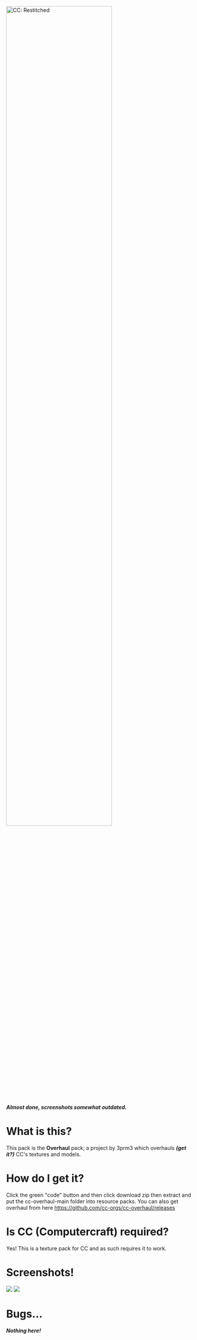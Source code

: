 <img src="https://user-images.githubusercontent.com/70713233/153727241-cd185e7b-4c5e-4036-93ca-11d68b4c971d.png" alt="CC: Restitched" width="75%"/>

***Almost done, screenshots somewhat outdated.***

# What is this?
This pack is the  **Overhaul** pack; a project by 3prm3 which overhauls ***(get it?)*** CC's textures and models.
# How do I get it?
Click the green "code" button and then click download zip then extract and put the cc-overhaul-main folder into resource packs.
You can also get overhaul from here https://github.com/cc-orgs/cc-overhaul/releases
# Is CC (Computercraft) required?
Yes! This is a texture pack for CC and as such requires it to work.
# Screenshots!
<img src="https://user-images.githubusercontent.com/70713233/153792385-624bf00e-6976-4a17-9a42-5f2ad67c18bf.png"/>
<img src="https://media.discordapp.net/attachments/477911902152949771/940782374923423845/unknown.png?width=346&height=281"/>

# Bugs...
***Nothing here!***



